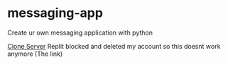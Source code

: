 # messaging-app
Create ur own messaging application with python

[Clone Server](https://replit.com/@Enderkries2011/message-server?v=1) Replit blocked and deleted my account so this doesnt work anymore (The link)
